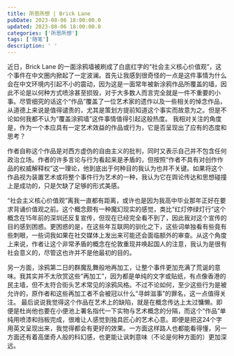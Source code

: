 ```yaml
---
title: 所思所想 | Brick Lane
pubDate: 2023-08-06 18:00:00.0
updated: 2023-08-06 18:00:00.0
categories: ['所思所想']
tags: ['随笔']
description: ' '
---
```


近日，Brick Lane 的一面涂鸦墙被刷成了白底红字的“社会主义核心价值观”，这个事件在中文圈内掀起了一定波澜。首先让我感到很奇怪的一点是这件事情为什么会在中文环境内引起不小的震动，因为这是一面常年被新涂鸦作品所覆盖的墙，因此不论是以何种方式喷涂甚至损毁，对于大多数人而言完全就是一件不重要的小事。尽管细究的话这个“作品”覆盖了一位艺术家的遗作以及一些相关的悼念作品，从道德上来说是值得谴责的，尤其是策划方提前知道这个事实而故意为之。但是不论如何我都不认为“覆盖涂鸦墙”这件事情值得引起这般热度。
我相对关注的角度是，作为一个本应具有一定艺术效益的作品或行为，它是否呈现出了应有的态度和思考？

作者自称这个作品是对西方虚伪的自由主义的批判，同时又表示自己并不包含任何政治立场。作者的许多言论与行为看起来是矛盾的，但按照“作者不具有对创作作品的权威解释权”这一理论，他到底出于何种目的我认为也并不关键。如果将这个作品视为装置艺术或将整个事件行为艺术的一种，我认为它在舆论传达和思想碰撞上是成功的，只是欠缺了足够的形式美感。

“社会主义核心价值观”离我一直都有距离，或许也是因为我高中毕业那年正好在要求背诵价值观之前。这个概念颇有一种魔幻现实的感觉，类比“红灯停绿灯行”这个概念在15年前的深圳还反复宣传，但现在已经完全看不到了，因此我对这个宣传的目的感到困惑。更困惑的是，在这些年互联网的驯化之下，这些词单独看有些竟有些刺眼，一些词我如果在社交媒体上发出来可能还会面临额外的审查。从这个角度上来说，作者让这个非常矛盾的概念在伦敦重现并唤起国人的注意，我认为是很有社会意义的，尽管这也许并不是他最初的目的。

另一方面，涂鸦第二日的群魔乱舞般地再加工，让整个事件更加充满了荒诞的意味。我其实并不太欣赏这些“再加工”，因为都是单纯的文字或贴纸，有点像香港的民主墙，但不太符合街头艺术常见的涂鸦风格。不过不论如何，至少这些行为是被允许的，原作者和这些再加工者不会被冠以什么“寻衅滋事”的罪名，这一点值得关注。
最后说说我觉得这个作品在艺术上的缺陷，就是在概念传达上太过慵懒。即便是杜尚他也要在小便池上署名指代一下实物与艺术概念的分隔，而这个“作品”单纯用喷漆和挡板完成，很难让人感觉到独具匠心的艺术心意。即便是把这24个字用英文呈现出来，我觉得都会有更好的效果。一方面这样路人也都能看得懂，另一方面还有着高堡奇人般的科幻感，也更能让讽刺意味（不论是何种方面的）更加深远。

